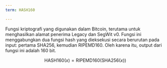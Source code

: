 ```yaml
---
term: HASH160

---
```

Fungsi kriptografi yang digunakan dalam Bitcoin, terutama untuk menghasilkan alamat penerima Legacy dan SegWit v0. Fungsi ini menggabungkan dua fungsi hash yang dieksekusi secara berurutan pada input: pertama SHA256, kemudian RIPEMD160. Oleh karena itu, output dari fungsi ini adalah 160 bit.

$$\text{HASH160}(x) = \text{RIPEMD160}(\text{SHA256}(x))$$